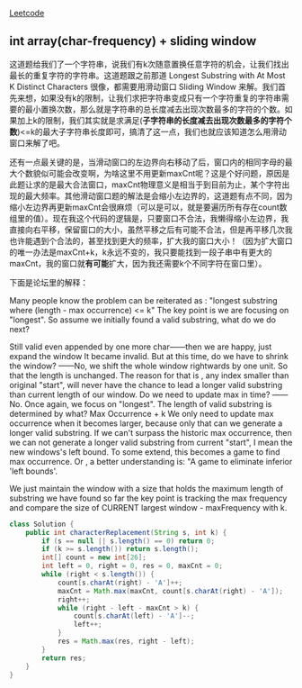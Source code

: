 [Leetcode](https://leetcode.com/problems/longest-repeating-character-replacement/)

## int array(char-frequency) + sliding window

这道题给我们了一个字符串，说我们有k次随意置换任意字符的机会，让我们找出最长的重复字符的字符串。这道题跟之前那道 Longest Substring with At Most K Distinct Characters 很像，都需要用滑动窗口 Sliding Window 来解。我们首先来想，如果没有k的限制，让我们求把字符串变成只有一个字符重复的字符串需要的最小置换次数，那么就是字符串的总长度减去出现次数最多的字符的个数。如果加上k的限制，我们其实就是求满足(**子字符串的长度减去出现次数最多的字符个数**)<=k的最大子字符串长度即可，搞清了这一点，我们也就应该知道怎么用滑动窗口来解了吧。

还有一点最关键的是，当滑动窗口的左边界向右移动了后，窗口内的相同字母的最大个数貌似可能会改变啊，为啥这里不用更新maxCnt呢？这是个好问题，原因是此题让求的是最大合法窗口，maxCnt物理意义是相当于到目前为止，某个字符出现的最大频率。其他滑动窗口题的解法是会缩小左边界的，这道题有点不同，因为缩小左边界再更新maxCnt会很麻烦（可以是可以，就是要遍历所有存在count数组里的值）。现在我这个代码的逻辑是，只要窗口不合法，我懒得缩小左边界，我直接向右平移，保留窗口的大小，虽然平移之后有可能不合法，但是再平移几次我也许能遇到个合法的，甚至找到更大的频率，扩大我的窗口大小！（因为扩大窗口的唯一办法是maxCnt+k，k永远不变的，我只要能找到一段子串中有更大的maxCnt，我的窗口就**有可能**扩大，因为我还需要k个不同字符在窗口里）。

下面是论坛里的解释：

Many people know the problem can be reiterated as :
"longest substring where (length - max occurrence) <= k"
The key point is we are focusing on "longest".
So assume we initially found a valid substring, what do we do next?

Still valid even appended by one more char——then we are happy, just expand the window
It became invalid. But at this time, do we have to shrink the window?
——No, we shift the whole window rightwards by one unit. So that the length is unchanged.
The reason for that is , any index smaller than original "start", will never have the chance to lead a longer valid substring than current length of our window.
Do we need to update max in time?
——No. Once again, we focus on "longest". The length of valid substring is determined by what?
Max Occurrence + k
We only need to update max occurrence when it becomes larger, because only that can we generate a longer valid substring.
If we can't surpass the historic max occurrence, then we can not generate a longer valid substring from current "start", I mean the new windows's left bound. To some extend, this becomes a game to find max occurrence.
Or , a better understanding is:
"A game to eliminate inferior 'left bounds'.

We just maintain the window with a size that holds the maximum length of substring we have found so far
the key point is tracking the max frequency and compare the size of CURRENT largest window - maxFrequency with k.

```java
class Solution {
    public int characterReplacement(String s, int k) {
        if (s == null || s.length() == 0) return 0;
        if (k >= s.length()) return s.length();
        int[] count = new int[26];
        int left = 0, right = 0, res = 0, maxCnt = 0;
        while (right < s.length()) {
            count[s.charAt(right) - 'A']++;
            maxCnt = Math.max(maxCnt, count[s.charAt(right) - 'A']);
            right++;
            while (right - left - maxCnt > k) {
                count[s.charAt(left) - 'A']--;
                left++;
            }
            res = Math.max(res, right - left);
        }
        return res;
    }
}
```
